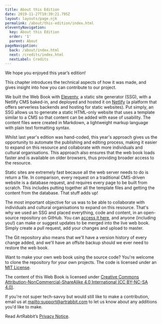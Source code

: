 ```yaml
---
title: About this Edition
date: 2019-11-27T19:39:21.795Z
layout: layouts/page.njk
permalink: /about/this-edition/index.html
eleventyNavigation:
  key: About this Edition
  order: '1'
  parent: About
pageNavigation:
  back: /about/index.html
  next: /credits/index.html
  nextLabel: Credits
---
```

We hope you enjoyed this year’s edition!

This chapter introduces the technical aspects of how it was made, and gives insight into how you can contribute to our project. 

We built the Web Book with [Eleventy](https://www.11ty.io/), a static site generator (SSG), with a Netlify CMS baked-in, and deployed and hosted it on [Netlify](https://www.netlify.com/) (a platform that offers serverless backends and hosting for static websites). Put simply, an SSG allows us to generate a static HTML-only website that uses a template similar to a CMS so that content can be added with ease of usability. The content files were created in Markdown, a lightweight markup language with plain text formatting syntax.

Whilst last year's edition was hand-coded, this year's approach gives us the opportunity to automate the publishing and editing process, making it easier to expand on this resource and collaborate with more individuals and cultural organisations. This approach also ensures that the web book loads faster and is available on older browsers, thus providing broader access to the resource. 

Static sites are extremely fast because all the web server needs to do is return a file. In comparison, every request on a traditional CMS-driven website is a database request, and requires every page to be built from scratch. This includes putting together all the template files and getting the content from the database. That stuff adds up! 

The most important objective for us was to be able to collaborate with individuals and cultural organisations to expand on this resource. That's why we used an SSG and placed everything, code and content, in an open-source repository on GitHub. You can [access it here](https://github.com/ArtRabbit/freshers/), and anyone (including you!) can make or suggest updates to be merged into the live web book. Simply create a pull request, add your changes and upload to master. 

The Git repository also means that we'll have a version history of every change added, and we'll have an offsite backup should we ever need to restore the web book.

Want to make your own web book using the source code? You're welcome to clone the repository for your own projects. The code is licensed under an [MIT License](https://github.com/ArtRabbit/freshers/blob/master/LICENSE). 

The content of this Web Book is licensed under [Creative Commons Attribution-NonCommercial-ShareAlike 4.0 International (CC BY-NC-SA 4.0)](https://creativecommons.org/licenses/by-nc-sa/4.0/). 

If you're not super tech-savvy but would still like to make a contribution, email us at <mailto:support@artrabbit.com> to let us know about any additions you'd like to make.

Read ArtRabbit’s [Privacy Notice](https://www.artrabbit.com/about-artrabbit/privacy).
